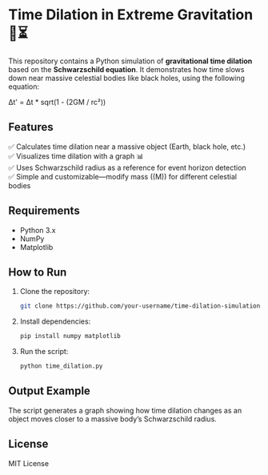 # Time Dilation in Extreme Gravitation 🌌⏳

This repository contains a Python simulation of **gravitational time dilation** based on the **Schwarzschild equation**. It demonstrates how time slows down near massive celestial bodies like black holes, using the following equation:

Δt' = Δt * sqrt(1 - (2GM / rc²))

## Features
✅ Calculates time dilation near a massive object (Earth, black hole, etc.)  
✅ Visualizes time dilation with a graph 📊  
✅ Uses Schwarzschild radius as a reference for event horizon detection  
✅ Simple and customizable—modify mass (\(M\)) for different celestial bodies  

## Requirements
- Python 3.x  
- NumPy  
- Matplotlib  

## How to Run
1. Clone the repository:
   ```sh
   git clone https://github.com/your-username/time-dilation-simulation.git
   ```
2. Install dependencies:
   ```sh
   pip install numpy matplotlib
   ```
3. Run the script:
   ```sh
   python time_dilation.py
   ```

## Output Example
The script generates a graph showing how time dilation changes as an object moves closer to a massive body’s Schwarzschild radius.  

## License
MIT License

